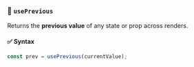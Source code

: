 ### 🔁 `usePrevious`

Returns the **previous value** of any state or prop across renders.

#### ✅ Syntax

```js
const prev = usePrevious(currentValue);
